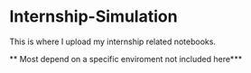 # Internship-Simulation
This is where I upload my internship related notebooks.

** Most depend on a specific enviroment not included here***
